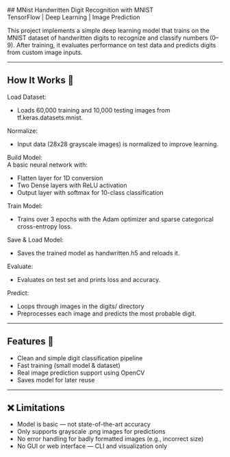 ##   M N i s t 
 
Handwritten Digit Recognition with MNIST  
TensorFlow | Deep Learning | Image Prediction  

This project implements a simple deep learning model that trains on the MNIST dataset of handwritten digits to recognize and classify numbers (0–9). After training, it evaluates performance on test data and predicts digits from custom image inputs.  


----


## How It Works  📌
Load Dataset:  
- Loads 60,000 training and 10,000 testing images from tf.keras.datasets.mnist.  


Normalize:  
- Input data (28x28 grayscale images) is normalized to improve learning.  


Build Model:  
  A basic neural network with:  
  - Flatten layer for 1D conversion  
  - Two Dense layers with ReLU activation  
  - Output layer with softmax for 10-class classification  


Train Model:     
  - Trains over 3 epochs with the Adam optimizer and sparse categorical cross-entropy loss.  

Save & Load Model:   
  - Saves the trained model as handwritten.h5 and reloads it.  

Evaluate:  
  - Evaluates on test set and prints loss and accuracy.  

Predict:    
  - Loops through images in the digits/ directory  
  - Preprocesses each image and predicts the most probable digit.  


---


## Features  📌
- Clean and simple digit classification pipeline  
- Fast training (small model & dataset)  
- Real image prediction support using OpenCV  
- Saves model for later reuse   


---


## ❌ Limitations  
- Model is basic — not state-of-the-art accuracy  
- Only supports grayscale .png images for predictions  
- No error handling for badly formatted images (e.g., incorrect size)  
- No GUI or web interface — CLI and visualization only  


